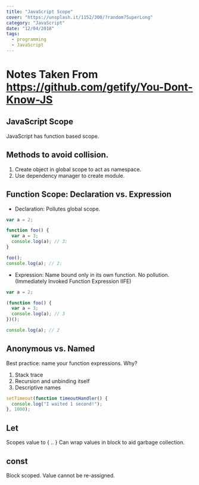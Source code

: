```yaml
---
title: "JavaScript Scope"
cover: "https://unsplash.it/1152/300/?random?SuperLong"
category: "JavaScript"
date: "12/04/2018"
tags:
  - programming
  - JavaScript
---
```


# Notes Taken From https://github.com/getify/You-Dont-Know-JS

## JavaScript Scope

JavaScript has function based scope.

## Methods to avoid collision.

1. Create object in global scope to act as namespace.
2. Use dependency manager to create module.

## Function Scope: Declaration vs. Expression

- Declaration: Pollutes global scope.

```javascript
var a = 2;

function foo() {
  var a = 3;
  console.log(a); // 3;
}

foo();
console.log(a); // 2;
```

- Expression: Name bound only in its own function. No pollution. (Immediately Invoked Function Expression IIFE)

```javascript
var a = 2;

(function foo() {
  var a = 3;
  console.log(a); // 3
})();

console.log(a); // 2
```

## Anonymous vs. Named

Best practice: name your function expressions. Why?

1. Stack trace
2. Recursion and unbinding itself
3. Descriptive names

```javascript
setTimeout(function timeoutHandler() {
  console.log("I waited 1 second!");
}, 1000);
```

## Let

Scopes value to { .. }
Can wrap values in block to aid garbage collection.

## const

Block scoped. Value cannot be re-assigned.

